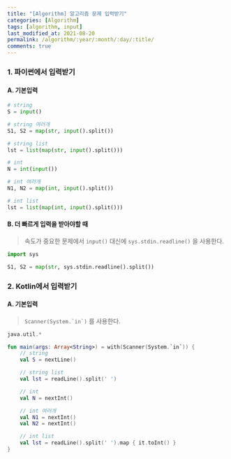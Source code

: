 ```yaml
---
title: "[Algorithm] 알고리즘 문제 입력받기"
categories: [Algorithm]
tags: [algorithm, input]
last_modified_at: 2021-08-20
permalink: /algorithm/:year/:month/:day/:title/
comments: true
---
```


### 1. 파이썬에서 입력받기

#### A. 기본입력

```python
# string
S = input()

# string 여러개
S1, S2 = map(str, input().split())

# string list
lst = list(map(str, input().split()))

# int
N = int(input())

# int 여러개
N1, N2 = map(int, input().split())

# int list
lst = list(map(int, input().split()))
```

#### B. 더 빠르게 입력을 받아야할 때

> 속도가 중요한 문제에서 `input()` 대신에 `sys.stdin.readline()` 을 사용한다.

```python
import sys

S1, S2 = map(str, sys.stdin.readline().split())
```

### 2. Kotlin에서 입력받기

#### A. 기본입력

> `` Scanner(System.`in`) `` 를 사용한다.

```kotlin
java.util.*

fun main(args: Array<String>) = with(Scanner(System.`in`)) {
    // string
    val S = nextLine()

    // string list
    val lst = readLine().split(' ')

    // int
    val N = nextInt()

    // int 여러개
    val N1 = nextInt()
    val N2 = nextInt()

    // int list
    val lst = readLine().split(' ').map { it.toInt() }
}
```

